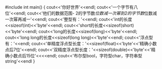 #include <iostream>
int main()
{
cout<<'你好世界'<<endl;
cout<<'一个字节有八位'<<endl;
cout<<'他们的数据范围-  2的字节数*位数减一次幂到2的字节数*位数减一次幂再减一'<<endl;
cout<<'整型有：'<<endl;
cout<<'int的长度<<sizeof(int)<<'byte'<<endl;
cout<<'short的长度<<sizeof(short)<<'byte'<<endl;
cout<<'long的长度<<sizeof(long)<<'byte'<<endl;
cout<<'long long的长度<<sizeof(long long)<<'byte'<<endl;
cout<<'浮点型有：'<<endl;
cout<<'单精度浮点型长度：'<<sizeof(float)<<'byte'<<'精确小数点后7位'<<endl;
cout<<'双精度浮点型长度：'<<sizeof(double)<<'byte'<<'精确小数点后15位'<<<<endl;
cout<<'布尔型bool，字符型char，字符串型string'<<endl
}
